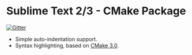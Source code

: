 # Sublime Text 2/3 - CMake Package #

[![Gitter](https://badges.gitter.im/Join%20Chat.svg)](https://gitter.im/zyxar/Sublime-CMakeLists?utm_source=badge&utm_medium=badge&utm_campaign=pr-badge&utm_content=badge)

* Simple auto-indentation support.
* Syntax highlighting, based on [CMake 3.0][1].

[1]: https://cmake.org/cmake/help/v3.0/manual/cmake-language.7.html

